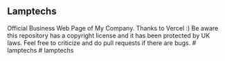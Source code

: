 ## Lamptechs

Official Business Web Page of My Company. Thanks to Vercel :)
Be aware this repository has a copyright license and it has been protected by UK laws.
Feel free to criticize and do pull requests if there are bugs.
#   l a m p t e c h s  
 #   l a m p t e c h s  
 